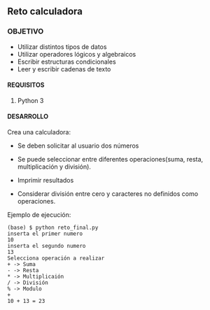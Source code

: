 ## Reto calculadora

### OBJETIVO 

- Utilizar distintos tipos de datos
- Utilizar operadores lógicos y algebraicos
- Escribir estructuras condicionales
- Leer y escribir cadenas de texto


#### REQUISITOS 

1. Python 3

#### DESARROLLO

Crea una calculadora:

- Se deben solicitar al usuario dos números

- Se puede seleccionar entre diferentes operaciones(suma, resta, multiplicación y división).

- Imprimir resultados

- Considerar división entre cero y caracteres no definidos como operaciones.

Ejemplo de ejecución:

```
(base) $ python reto_final.py 
inserta el primer numero
10
inserta el segundo numero
13
Selecciona operación a realizar
+ -> Suma
- -> Resta
* -> Multiplicaión
/ -> División
% -> Modulo
+
10 + 13 = 23
```